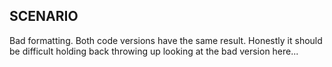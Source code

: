 ## SCENARIO

Bad formatting. Both code versions have the same result.
Honestly it should be difficult holding back throwing up looking at the bad version here...